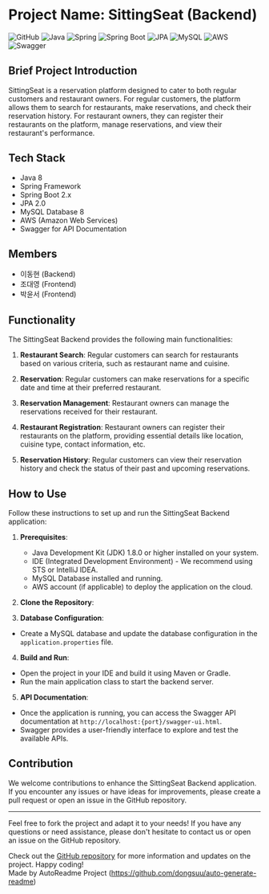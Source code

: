 # Project Name: SittingSeat (Backend)

![GitHub](https://img.shields.io/badge/GitHub-SittingSeat--backend-blue?logo=github&style=flat-square)
![Java](https://img.shields.io/badge/Java-8-red?logo=java&style=flat-square)
![Spring](https://img.shields.io/badge/Spring-5-green?logo=spring&style=flat-square)
![Spring Boot](https://img.shields.io/badge/Spring%20Boot-2.x-green?logo=spring-boot&style=flat-square)
![JPA](https://img.shields.io/badge/JPA-2.0-orange?logo=jpa&style=flat-square)
![MySQL](https://img.shields.io/badge/MySQL-8-blue?logo=mysql&style=flat-square)
![AWS](https://img.shields.io/badge/AWS-Cloud-orange?logo=amazon-aws&style=flat-square)
![Swagger](https://img.shields.io/badge/Swagger-Documentation-brightgreen?logo=swagger&style=flat-square)

## Brief Project Introduction

SittingSeat is a reservation platform designed to cater to both regular customers and restaurant owners. For regular customers, the platform allows them to search for restaurants, make reservations, and check their reservation history. For restaurant owners, they can register their restaurants on the platform, manage reservations, and view their restaurant's performance.

## Tech Stack

- Java 8
- Spring Framework
- Spring Boot 2.x
- JPA 2.0
- MySQL Database 8
- AWS (Amazon Web Services)
- Swagger for API Documentation

## Members

- 이동현 (Backend)
- 조대영 (Frontend)
- 박윤서 (Frontend)

## Functionality

The SittingSeat Backend provides the following main functionalities:

1. **Restaurant Search**: Regular customers can search for restaurants based on various criteria, such as restaurant name and cuisine.

2. **Reservation**: Regular customers can make reservations for a specific date and time at their preferred restaurant.

3. **Reservation Management**: Restaurant owners can manage the reservations received for their restaurant.

4. **Restaurant Registration**: Restaurant owners can register their restaurants on the platform, providing essential details like location, cuisine type, contact information, etc.

5. **Reservation History**: Regular customers can view their reservation history and check the status of their past and upcoming reservations.

## How to Use

Follow these instructions to set up and run the SittingSeat Backend application:

1. **Prerequisites**:
   - Java Development Kit (JDK) 1.8.0 or higher installed on your system.
   - IDE (Integrated Development Environment) - We recommend using STS or IntelliJ IDEA.
   - MySQL Database installed and running.
   - AWS account (if applicable) to deploy the application on the cloud.

2. **Clone the Repository**:

3. **Database Configuration**:
- Create a MySQL database and update the database configuration in the `application.properties` file.

4. **Build and Run**:
- Open the project in your IDE and build it using Maven or Gradle.
- Run the main application class to start the backend server.

5. **API Documentation**:
- Once the application is running, you can access the Swagger API documentation at `http://localhost:{port}/swagger-ui.html`.
- Swagger provides a user-friendly interface to explore and test the available APIs.

## Contribution

We welcome contributions to enhance the SittingSeat Backend application. If you encounter any issues or have ideas for improvements, please create a pull request or open an issue in the GitHub repository.

---

Feel free to fork the project and adapt it to your needs! If you have any questions or need assistance, please don't hesitate to contact us or open an issue on the GitHub repository.

Check out the [GitHub repository](https://github.com/SittingSeat/SittingSeat-backend) for more information and updates on the project. Happy coding! <br>
Made by AutoReadme Project (https://github.com/dongsuu/auto-generate-readme)

